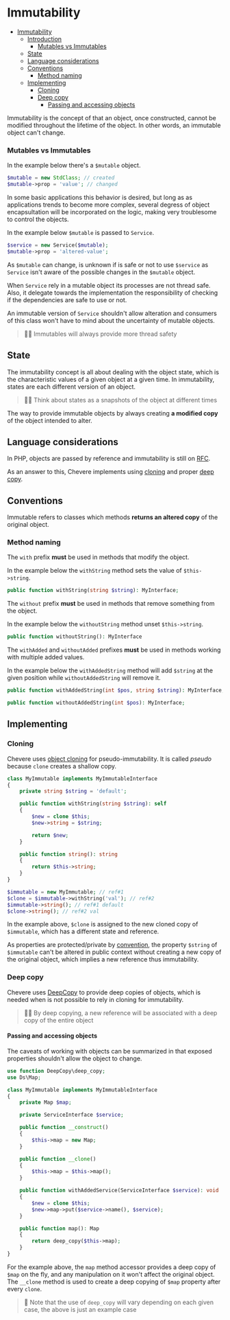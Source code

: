 # Immutability

- [Immutability](#immutability)
  - [Introduction](#introduction)
    - [Mutables vs Immutables](#mutables-vs-immutables)
  - [State](#state)
  - [Language considerations](#language-considerations)
  - [Conventions](#conventions)
    - [Method naming](#method-naming)
  - [Implementing](#implementing)
    - [Cloning](#cloning)
    - [Deep copy](#deep-copy)
      - [Passing and accessing objects](#passing-and-accessing-objects)



Immutability is the concept of that an object, once constructed, cannot be modified throughout the lifetime of the object. In other words, an immutable object can't change.

### Mutables vs Immutables

In the example below there's a `$mutable` object.

```php
$mutable = new StdClass; // created
$mutable->prop = 'value'; // changed
```

In some basic applications this behavior is desired, but long as as applications trends to become more complex, several degress of object encapsultation will be incorporated on the logic, making very troublesome to control the objects.

In the example below `$mutable` is passed to `Service`.

```php
$service = new Service($mutable);
$mutable->prop = 'altered-value';
```

As `$mutable` can change, is unknown if is safe or not to use `$service` as `Service` isn't aware of the possible changes in the `$mutable` object.

When `Service` rely in a mutable object its processes are not thread safe. Also, it delegate towards the implementation the responsibility of checking if the dependencies are safe to use or not.

An immutable version of `Service` shouldn't allow alteration and consumers of this class won't have to mind about the uncertainty of mutable objects.

> 👍🏾 Immutables will always provide more thread safety

## State

The immutability concept is all about dealing with the object state, which
is the characteristic values of a given object at a given time. In immutability, states are each different version of an object.

> 🧔🏾 Think about states as a snapshots of the object at different times

The way to provide immutable objects by always creating **a modified copy** of the object intended to alter.

## Language considerations

In PHP, objects are passed by reference and immutability is still on [RFC](https://wiki.php.net/rfc/immutability).

As an answer to this, Chevere implements using [cloning](#cloning) and proper [deep copy](#deep-copy).


## Conventions

Immutable refers to classes which methods **returns an altered copy** of the original object.

### Method naming

The `with` prefix **must** be used in methods that modify the object.

In the example below the `withString` method sets the value of `$this->string`.

```php
public function withString(string $string): MyInterface;
```

The `without` prefix **must** be used in methods that remove something from the object.

In the example below the `withoutString` method unset `$this->string`.

```php
public function withoutString(): MyInterface
```

The `withAdded` and `withoutAdded` prefixes **must** be used in methods working with multiple added values.

In the example below the `withAddedString` method will add `$string` at the given position while `withoutAddedString` will remove it.

```php
public function withAddedString(int $pos, string $string): MyInterface;

public function withoutAddedString(int $pos): MyInterface;
```

## Implementing

### Cloning

Chevere uses [object cloning](https://www.php.net/manual/en/language.oop5.cloning.php) for pseudo-immutability. It is called _pseudo_ because `clone` creates a shallow copy.

```php
class MyImmutable implements MyImmutableInterface
{
    private string $string = 'default';

    public function withString(string $string): self
    {
        $new = clone $this;
        $new->string = $string;

        return $new;
    }

    public function string(): string
    {
        return $this->string;
    }
}

$immutable = new MyImmutable; // ref#1
$clone = $immutable->withString('val'); // ref#2
$immutable->string(); // ref#1 default
$clone->string(); // ref#2 val
```

In the example above, `$clone` is assigned to the new cloned copy of `$immutable`, which has a different state and reference.

As properties are protected/private by [convention](./conventions.md), the property `$string` of `$immutable` can't be altered in public context without creating a new copy of the original object, which implies a new reference thus immutability.

### Deep copy

Chevere uses [DeepCopy](https://github.com/myclabs/DeepCopy) to provide deep copies of objects, which is needed when is not possible to rely in cloning for immutability.

> 👍🏾 By deep copying, a new reference will be associated with a deep copy of the entire object

#### Passing and accessing objects

The caveats of working with objects can be summarized in that exposed properties shouldn't allow the object to change.

```php
use function DeepCopy\deep_copy;
use Ds\Map;

class MyImmutable implements MyImmutableInterface
{
    private Map $map;

    private ServiceInterface $service;

    public function __construct()
    {
        $this->map = new Map;
    }

    public function __clone()
    {
        $this->map = $this->map();
    }

    public function withAddedService(ServiceInterface $service): void
    {
        $new = clone $this;
        $new->map->put($service->name(), $service);
    }

    public function map(): Map
    {
        return deep_copy($this->map);
    }
}
```

For the example above, the `map` method accessor provides a deep copy of `$map` on the fly, and any manipulation on it won't affect the original object. The `__clone` method is used to create a deep copying of `$map` property after every `clone`.

> 🤔 Note that the use of `deep_copy` will vary depending on each given case, the above is just an example case